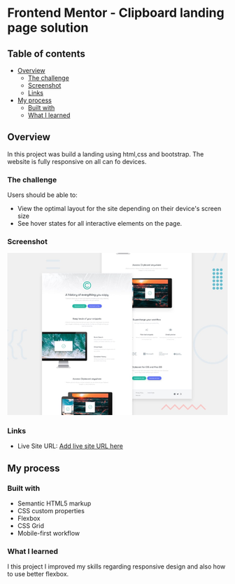 # Frontend Mentor - Clipboard landing page solution

## Table of contents

- [Overview](#overview)
  - [The challenge](#the-challenge)
  - [Screenshot](#screenshot)
  - [Links](#links)
- [My process](#my-process)
  - [Built with](#built-with)
  - [What I learned](#what-i-learned)

## Overview

In this project was build a landing using html,css and bootstrap. The website is fully responsive on all can fo devices.

### The challenge

Users should be able to:

- View the optimal layout for the site depending on their device's screen size
- See hover states for all interactive elements on the page.

### Screenshot

![](image.png)

### Links

- Live Site URL: [Add live site URL here](https://miron-silviu.github.io/Clipboard-landing-page/)

## My process

### Built with

- Semantic HTML5 markup
- CSS custom properties
- Flexbox
- CSS Grid
- Mobile-first workflow

### What I learned

I this project I improved my skills regarding responsive design and also how to use better flexbox.
